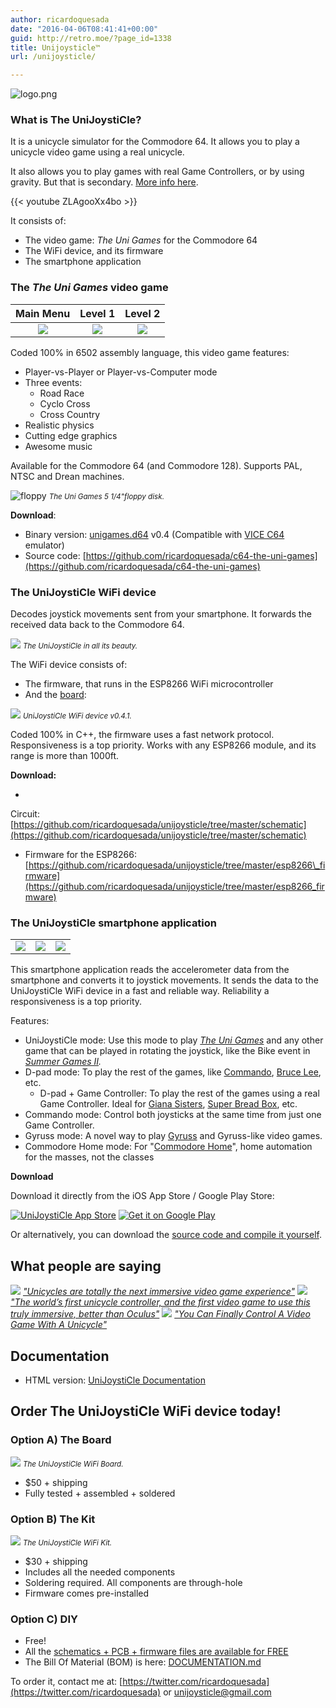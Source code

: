 ```yaml
---
author: ricardoquesada
date: "2016-04-06T08:41:41+00:00"
guid: http://retro.moe/?page_id=1338
title: Unijoysticle™
url: /unijoysticle/

---
```


![logo.png](/wp-content/uploads/2016/04/logo2.png)

### What is The UniJoystiCle?

It is a unicycle simulator for the Commodore 64. It allows you to play a
unicycle video game using a real unicycle.

It also allows you to play games with real Game Controllers, or by using
gravity. But that is secondary.
[More info here](https://github.com/ricardoquesada/unijoysticle/blob/master/DOCUMENTATION.md).

{{< youtube ZLAgooXx4bo >}}

It consists of:

- The video game: _The Uni Games_ for the Commodore 64
- The WiFi device, and its firmware
- The smartphone application

### The _The Uni Games_ video game

|            Main Menu            |             Level 1             |             Level 2             |
|:-------------------------------:|:-------------------------------:|:-------------------------------:|
| ![](/images/uni1_unigames1.png) | ![](/images/uni1_unigames2.png) | ![](/images/uni1_unigames3.png) |

Coded 100% in 6502 assembly language, this video game features:

- Player-vs-Player or Player-vs-Computer mode
- Three events:
    - Road Race
    - Cyclo Cross
    - Cross Country
- Realistic physics
- Cutting edge graphics
- Awesome music

Available for the Commodore 64 (and Commodore 128). Supports PAL, NTSC and Drean
machines.

![floppy](/images/uni1_diskette.jpg)
<small>*The _Uni Games_ 5 1/4"floppy disk.*</small>

**Download**:

- Binary
  version: [unigames.d64](https://github.com/ricardoquesada/c64-the-uni-games/raw/master/bin/unigames.d64)
  v0.4 (Compatible with [VICE C64](http://vice-emu.sourceforge.net/) emulator)
- Source
  code: [https://github.com/ricardoquesada/c64-the-uni-games](https://github.com/ricardoquesada/c64-the-uni-games)

### The UniJoystiCle WiFi device

Decodes joystick movements sent from your smartphone. It forwards the received
data back to the Commodore 64.

![](/images/uni1_unigames_title.jpg)
<small>_The UniJoystiCle in all its beauty._</small>

The WiFi device consists of:

- The firmware, that runs in the ESP8266 WiFi microcontroller
- And the [board](https://oshpark.com/shared_projects/ylE6XNMG):

![](/images/uni1_device.jpg)
<small>_UniJoystiCle WiFi device v0.4.1._</small>

Coded 100% in C++, the firmware uses a fast network protocol. Responsiveness is
a top priority. Works with any ESP8266 module, and its range is more than
1000ft.

**Download:**

-
Circuit: [https://github.com/ricardoquesada/unijoysticle/tree/master/schematic](https://github.com/ricardoquesada/unijoysticle/tree/master/schematic)
- Firmware for the
  ESP8266: [https://github.com/ricardoquesada/unijoysticle/tree/master/esp8266\_firmware](https://github.com/ricardoquesada/unijoysticle/tree/master/esp8266_firmware)

### The UniJoystiCle smartphone application

|                                |                                |                                |
|--------------------------------|--------------------------------|--------------------------------|
| ![](/images/uni1_iphone1.jpeg) | ![](/images/uni1_iphone2.jpeg) | ![](/images/uni1_iphone3.jpeg) |

This smartphone application reads the accelerometer data from the smartphone and
converts it to joystick movements. It sends the data to the UniJoystiCle WiFi
device in a fast and reliable way. Reliability a responsiveness is a top
priority.

Features:

- UniJoystiCle mode: Use this mode to play [_The Uni
  Games_](https://github.com/ricardoquesada/c64-the-uni-games) and any other
  game that can be played in rotating
  the joystick, like the Bike event in
  _[Summer Games II](http://gamebase64.com/game.php?id=7547&d=18&h=0)._
- D-pad mode: To play the rest of the games,
  like [Commando](http://gamebase64.com/game.php?id=1602&d=18&h=0), [Bruce Lee](http://gamebase64.com/game.php?id=1135&d=18&h=0),
  etc.
    - D-pad + Game Controller: To play the rest of the games using a real Game
      Controller. Ideal
      for [Giana Sisters](http://gamebase64.com/game.php?id=3275&d=18&h=0), [Super Bread Box](http://gamebase64.com/game.php?id=24140&d=18&h=0),
      etc.
- Commando mode: Control both joysticks at the same time from just one Game
  Controller.
- Gyruss mode: A novel way to
  play [Gyruss](http://gamebase64.com/search.php?f=0&t=0&s=gyruss&searchSubmit=Go%21&d=18&h=1&a=0)
  and Gyruss-like video games.
- Commodore Home mode:
  For "[Commodore Home](/2016/10/31/retro-challenge-commodore-home/)", home
  automation for the masses, not the classes

**Download**

Download it directly from the iOS App Store / Google Play Store:

[![UniJoystiCle App Store](https://lh3.googleusercontent.com/-688E2CSvrkU/V3soSoi1n2I/AAAAAAABevw/LzjvUtBv5yAEiWmm9B4YhkrYTDctbr89gCCo/s800/Download_on_the_App_Store_Badge_US-UK_135x40.png)](https://itunes.apple.com/us/app/unijoysticle-controller/id1130131741?mt=8)
[![Get it on Google Play](https://lh3.googleusercontent.com/nUm_upw_pznWfcD9pp71LPhpwdTMd6L7LVBK2Bw3UoAaiD0AFkTc1P6Gfl1MXiy7mOaApxVLdUMWXA=w564-h168-no)](https://play.google.com/store/apps/details?id=moe.retro.unijoysticle&utm_source=global_co&utm_medium=prtnr&utm_content=Mar2515&utm_campaign=PartBadge&pcampaignid=MKT-Other-global-all-co-prtnr-py-PartBadge-Mar2515-1)

Or alternatively, you can download
the [source code and compile it yourself](https://github.com/ricardoquesada/unijoysticle/tree/master).

## What people are saying

[![](https://lh3.googleusercontent.com/-IcyQi5pYYyA/V2l6oehKBDI/AAAAAAABecU/22wcMzCV-fYoOSjHRFW9UnjyzR6SryxJwCCo/s400/The_Verge_logo.svg.png)](http://www.theverge.com/circuitbreaker/2016/5/2/11564612/unicycle-video-game-controller-hack-commodore-64) [
_"Unicycles are totally the next immersive video game
experience"_](http://www.theverge.com/circuitbreaker/2016/5/2/11564612/unicycle-video-game-controller-hack-commodore-64)
[![](https://lh3.googleusercontent.com/-zeMkobWc6sU/V2lzf2cfGuI/AAAAAAABeb4/weFs1GtVva0lBL0rdPwRL3epBfikqd9lACCo/s800/hack-a-day_site_logo_2.png)](http://hackaday.com/2016/04/27/the-immersive-vr-internet-of-things-unicycle) [
_"The world’s first unicycle controller, and the first video game to use this
truly immersive, better than
Oculus"_](http://hackaday.com/2016/04/27/the-immersive-vr-internet-of-things-unicycle/)
[![](https://lh3.googleusercontent.com/-PYqpZ5-9FEc/V2l2Jz3j0qI/AAAAAAABecI/FK3Qrl3MKKUmKie4HONIjewtSuSJVcpnACCo/s800/finalLogo_croppedx253.png)](http://www.epicthings.com/control-your-videogames-with-a-unicycle/) [
_"You Can Finally Control A Video Game With A
Unicycle"_](http://www.epicthings.com/control-your-videogames-with-a-unicycle/)

## Documentation

- HTML
  version: [UniJoystiCle Documentation](https://github.com/ricardoquesada/unijoysticle/blob/master/DOCUMENTATION.md)

## Order The UniJoystiCle WiFi device today!

### Option A) The Board

![](/images/uni1_device_assembled.jpg)
<small>_The UniJoystiCle WiFi Board._</small>

- $50 + shipping
- Fully tested + assembled + soldered

### Option B) The Kit

![](/images/uni1_device_kit.jpg)
<small>_The UniJoystiCle WiFi Kit._</small>

- $30 + shipping
- Includes all the needed components
- Soldering required. All components are through-hole
- Firmware comes pre-installed

### Option C) DIY

- Free!
- All
  the [schematics + PCB + firmware files are available for FREE](https://github.com/ricardoquesada/unijoysticle/tree/master/schematic)
- The Bill Of Material (BOM) is
  here: [DOCUMENTATION.md](https://github.com/ricardoquesada/unijoysticle/blob/master/DOCUMENTATION.md#building-the-wifi-device)

To order it, contact me
at: [https://twitter.com/ricardoquesada](https://twitter.com/ricardoquesada)
or [unijoysticle@gmail.com](mailto:unijoysticle@gmail.com)
